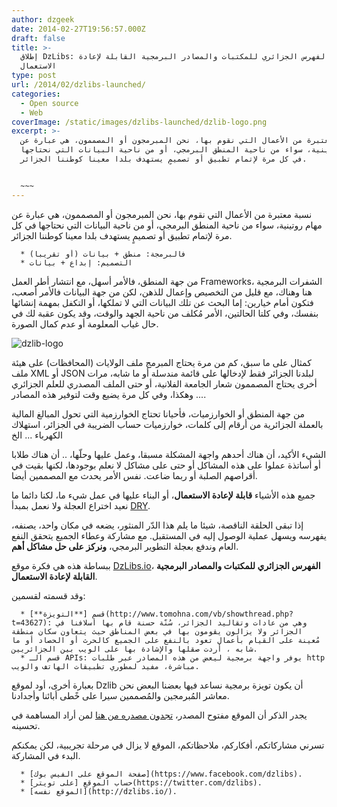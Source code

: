```yaml
---
author: dzgeek
date: 2014-02-27T19:56:57.000Z
draft: false
title: >-
  إطلاق DzLibs: الفهرس الجزائري للمكتبات والمصادر البرمجية القابلة لإعادة
  الاستعمال
type: post
url: /2014/02/dzlibs-launched/
categories:
  - Open source
  - Web
coverImage: /static/images/dzlibs-launched/dzlib-logo.png
excerpt: >-
  نسبة معتبرة من الأعمال التي نقوم بها، نحن المبرمجون أو المصممون، هي عبارة عن
  مهام روتينية، سواء من ناحية المنطق البرمجي، أو من ناحية البيانات التي نحتاجها
  في كل مرة لإتمام تطبيق أو تصميمٍ يستهدف بلدا معينا كوطننا الجزائر.


  ~~~
---
```

نسبة معتبرة من الأعمال التي نقوم بها، نحن المبرمجون أو المصممون، هي عبارة عن مهام روتينية، سواء من ناحية المنطق البرمجي، أو من ناحية البيانات التي نحتاجها في كل مرة لإتمام تطبيق أو تصميمٍ يستهدف بلدا معينا كوطننا الجزائر.

~~~
  * فالبرمجة: منطق + بيانات (أو تقريبا)
  * التصميم: إبداع + بيانات
~~~

من جهة المنطق، فالأمر أسهل، مع انتشار أطر العمل Frameworks، الشفرات البرمجية هنا وهناك، مع قليل من التخصيص وإعمال للذهن، لكن من جهة البيانات فالأمر أصعب، فتكون أمام خيارين: إما البحث عن تلك البيانات التي لا تملكها، أو التكفل بمهمة إنشائها بنفسك، وفي كلتا الحالتين، الأمر مُكلف من ناحية الجهد والوقت، وقد يكون عقبة لك في حال غياب المعلومة أو عدم كمال الصورة.

![dzlib-logo](/static/images/dzlibs-launched/dzlib-logo.png)

كمثال على ما سبق، كم من مرة يحتاج المبرمج ملف الولايات (المحافظات) على هيئة ملف XML أو JSON لبلدنا الجزائر فقط لإدخالها على قائمة مندسلة أو ما شابه، مرات أخرى يحتاج المصممون شعار الجامعة الفلانية، أو حتى الملف المصدري للعلم الجزائري ... وهكذا، وفي كل مرة يضيع وقت لتوفير هذه المصادر.

من جهة المنطق أو الخوارزميات، فأحيانا تحتاج الخوارزمية التي تحول المبالغ المالية بالعملة الجزائرية من أرقام إلى كلمات، خوارزميات حساب الضريبة في الجزائر، استهلاك الكهرباء ... الخ

الشيء الأكيد، أن هناك أحدهم واجهة المشكلة مسبقا، وعمل عليها وحلّها، .. أن هناك طلابا أو أساتذة عملوا على هذه المشاكل أو حتى على مشاكل لا نعلم بوجودها، لكنها بقيت في أقراصهم الصلبة أو ربما ضاعت. نفس الأمر يحدث مع المصممين أيضا.

جميع هذه الأشياء **قابلة لإعادة الاستعمال**، أو البناء عليها في عمل شيء ما، لكنا دائما ما نعيد اختراع العجلة ولا نعمل بمبدأ [DRY](http://en.wikipedia.org/wiki/Don%27t_repeat_yourself).

إذا تبقى الحلقة الناقصة، شيئا ما يلم هذا الدّر المنثور، يضعه في مكان واحد، يصنفه، يفهرسه ويسهل عملية الوصول إليه في المستقبل. مع مشاركة وعطاء الجميع يتحقق النفع العام وندفع بعجلة التطوير البرمجي، **ونركز على حل مشاكل أهم**.

ببساطة هذه هي فكرة موقع [DzLibs.io](http://dzlibs.io/)، **الفهرس الجزائري للمكتبات والمصادر البرمجية القابلة لإعادة الاستعمال**.

وقد قسمته لقسمين:

~~~
  * قسم [**التويزة**](http://www.tomohna.com/vb/showthread.php?t=43627): وهي من عادات وتقاليد الجزائر، سُنّة حسنة قام بها أسلافنا في الجزائر ولا يزالون يقومون بها في بعض المناطق حيث يتعاون سكان منطقة مُعينة على القيام بأعمال تعود بالنفع على الجميع كالحرث أو الحصاد أو ما شابه ، أردت صقلها والإشادة بها على الويب بين الجزائريين.
  * قسم الـ APIs: يوفر واجهة برمجية ليعض من هذه المصادر عبر طلبات http مباشرة، مفيد لمطوري تطبيقات الهاتف والويب.
~~~

بعبارة أخرى، أود لموقع Dzlib أن يكون تويزة برمجية نساعد فيها بعضنا البعض نحن معاشر المُبرمجين والمُصممين سيرا على خًطى أبائنا وأجدادنا.

يجدر الذكر أن الموقع مفتوح المصدر، [تجدون مصدره من هنا](https://github.com/01walid/dzlibs) لمن أراد المساهمة في تحسينه.

تسرني مشاركاتكم، أفكاركم، ملاحظاتكم، الموقع لا يزال في مرحلة تجريبية، لكن يمكنكم البدء في المشاركة.

~~~
  * [صفحة الموقع على الفيس بوك](https://www.facebook.com/dzlibs).
  * حساب الموقع [على تويتر](https://twitter.com/dzlibs).
  * [الموقع نفسه](http://dzlibs.io/).
~~~
